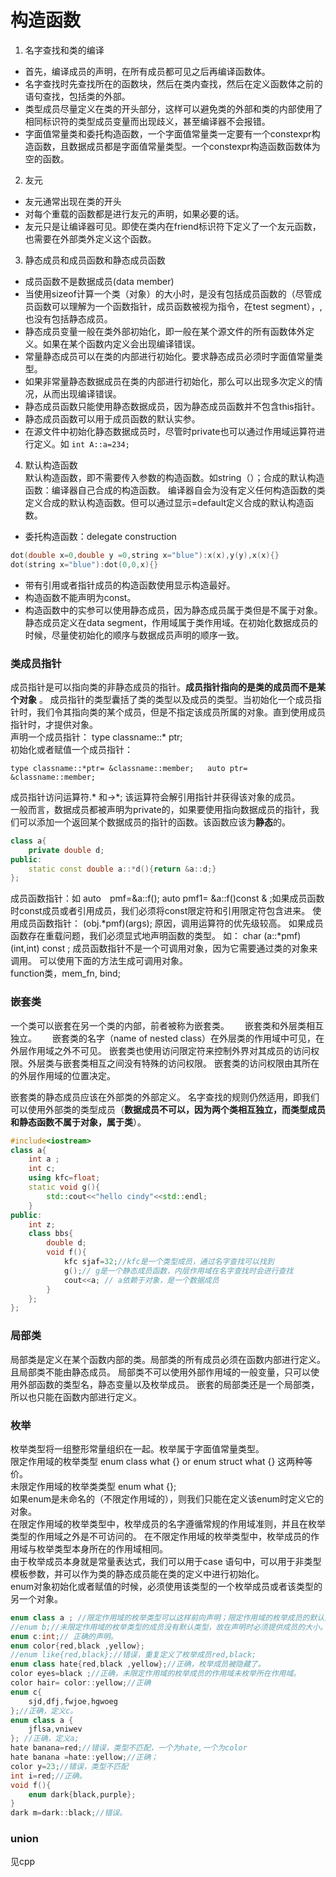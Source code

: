 # 构造函数
1. 名字查找和类的编译
- 首先，编译成员的声明，在所有成员都可见之后再编译函数体。
- 名字查找时先查找所在的函数块，然后在类内查找，然后在定义函数体之前的语句查找，包括类的外部。
- 类型成员尽量定义在类的开头部分，这样可以避免类的外部和类的内部使用了相同标识符的类型成员变量而出现歧义，甚至编译器不会报错。
- 字面值常量类和委托构造函数，一个字面值常量类一定要有一个constexpr构造函数，且数据成员都是字面值常量类型。一个constexpr构造函数函数体为空的函数。
2. 友元  
- 友元通常出现在类的开头
- 对每个重载的函数都是进行友元的声明，如果必要的话。
- 友元只是让编译器可见。即使在类内在friend标识符下定义了一个友元函数，也需要在外部类外定义这个函数。
3. 静态成员和成员函数和静态成员函数
- 成员函数不是数据成员(data member)
- 当使用sizeof计算一个类（对象）的大小时，是没有包括成员函数的（尽管成员函数可以理解为一个函数指针，成员函数被视为指令，在test segment），,也没有包括静态成员。  
- 静态成员变量一般在类外部初始化，即一般在某个源文件的所有函数体外定义。如果在某个函数内定义会出现编译错误。  
- 常量静态成员可以在类的内部进行初始化。要求静态成员必须时字面值常量类型。
- 如果非常量静态数据成员在类的内部进行初始化，那么可以出现多次定义的情况，从而出现编译错误。
- 静态成员函数只能使用静态数据成员，因为静态成员函数并不包含this指针。
- 静态成员函数可以用于成员函数的默认实参。
- 在源文件中初始化静态数据成员时，尽管时private也可以通过作用域运算符进行定义。如 ```int A::a=234;```


4. 默认构造函数  
默认构造函数，即不需要传入参数的构造函数。如string（）；合成的默认构造函数：编译器自己合成的构造函数。 编译器自会为没有定义任何构造函数的类定义合成的默认构造函数。但可以通过显示=default定义合成的默认构造函数。  
- 委托构造函数：delegate construction  

```c++
dot(double x=0,double y =0,string x="blue"):x(x),y(y),x(x){}
dot(string x="blue"):dot(0,0,x){}
```
 - 带有引用或者指针成员的构造函数使用显示构造最好。
 - 构造函数不能声明为const。
 - 构造函数中的实参可以使用静态成员，因为静态成员属于类但是不属于对象。静态成员定义在data segment，作用域属于类作用域。在初始化数据成员的时候，尽量使初始化的顺序与数据成员声明的顺序一致。  
 

 ### 类成员指针
成员指针是可以指向类的非静态成员的指针。**成员指针指向的是类的成员而不是某个对象** 。 成员指针的类型囊括了类的类型以及成员的类型。当初始化一个成员指针时，我们令其指向类的某个成员，但是不指定该成员所属的对象。直到使用成员指针时，才提供对象。  
声明一个成员指针： type classname::* ptr;  
初始化或者赋值一个成员指针：
```
type classname::*ptr= &classname::member;   auto ptr= &classname::member;
```  
成员指针访问运算符.* 和->*; 该运算符会解引用指针并获得该对象的成员。  
一般而言，数据成员都被声明为private的，如果要使用指向数据成员的指针，我们可以添加一个返回某个数据成员的指针的函数。该函数应该为**静态**的。
``` c++
class a{
    private double d;
public:
    static const double a::*d(){return &a::d;} 
};  
```
成员函数指针：如 auto　pmf=&a::f();  auto pmf1= &a::f()const & ;如果成员函数时const成员或者引用成员，我们必须将const限定符和引用限定符包含进来。  使用成员函数指针： (obj.*pmf)(args); 原因，调用运算符的优先级较高。  如果成员函数存在重载问题，我们必须显式地声明函数的类型。  如：
char (a::*pmf) (int,int) const ;  成员函数指针不是一个可调用对象，因为它需要通过类的对象来调用。  可以使用下面的方法生成可调用对象。  
function类，mem_fn,  bind;

### 嵌套类  
一个类可以嵌套在另一个类的内部，前者被称为嵌套类。　　
嵌套类和外层类相互独立。　　
嵌套类的名字（name of nested class）在外层类的作用域中可见，在外层作用域之外不可见。  嵌套类也使用访问限定符来控制外界对其成员的访问权限。外层类与嵌套类相互之间没有特殊的访问权限。  嵌套类的访问权限由其所在的外层作用域的位置决定。  

嵌套类的静态成员应该在外部类的外部定义。
名字查找的规则仍然适用，即我们可以使用外部类的类型成员（**数据成员不可以，因为两个类相互独立，而类型成员和静态函数不属于对象，属于类**）。  
```c++
#include<iostream>
class a{
    int a ;
    int c;
    using kfc=float;
    static void g(){
        std::cout<<"hello cindy"<<std::endl;
    }
public:
    int z;
    class bbs{
        double d;
        void f(){
            kfc sjaf=32;//kfc是一个类型成员，通过名字查找可以找到
            g();// g是一个静态成员函数，内层作用域在名字查找时会进行查找
            cout<<a; // a依赖于对象，是一个数据成员
        }
    };
};  
```

### 局部类
局部类是定义在某个函数内部的类。局部类的所有成员必须在函数内部进行定义。 且局部类不能由静态成员。 局部类不可以使用外部作用域的一般变量，只可以使用外部函数的类型名，静态变量以及枚举成员。  嵌套的局部类还是一个局部类，所以也只能在函数内部进行定义。

### 枚举
枚举类型将一组整形常量组织在一起。枚举属于字面值常量类型。  
限定作用域的枚举类型 enum class what {} or enum struct what {} 这两种等价。  
未限定作用域的枚举类类型 enum what {};  
如果enum是未命名的（不限定作用域的），则我们只能在定义该enum时定义它的对象。  
在限定作用域的枚举类型中，枚举成员的名字遵循常规的作用域准则，并且在枚举类型的作用域之外是不可访问的。 在不限定作用域的枚举类型中，枚举成员的作用域与枚举类型本身所在的作用域相同。  
由于枚举成员本身就是常量表达式，我们可以用于case 语句中，可以用于非类型模板参数，并可以作为类的静态成员能在类的定义中进行初始化。  
enum对象初始化或者赋值的时候，必须使用该类型的一个枚举成员或者该类型的另一个对象。   
```c++
enum class a ; //限定作用域的枚举类型可以这样前向声明；限定作用域的枚举成员的默认类型为int
//enum b;//未限定作用域的枚举类型的成员没有默认类型，故在声明时必须提供成员的大小。
enum c:int;// 正确的声明。
enum color{red,black ,yellow};
//enum like{red,black};//错误，重复定义了枚举成员red,black;
enum class hate{red,black ,yellow};//正确，枚举成员被隐藏了。
color eyes=black ;//正确，未限定作用域的枚举成员的作用域未枚举所在作用域。
color hair= color::yellow;//正确
enum c{
    sjd,dfj,fwjoe,hgwoeg
};//正确，定义c。
enum class a {
    jflsa,vniwev
}; //正确，定义a;
hate banana=red;//错误，类型不匹配，一个为hate,一个为color
hate banana =hate::yellow;//正确；
color y=23;//错误，类型不匹配
int i=red;//正确。  
void f(){
    enum dark{black,purple};
}
dark m=dark::black;//错误。
```

### union 
见cpp




